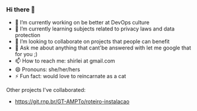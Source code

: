 ### Hi there 👋

- 🔭 I’m currently working on be better at DevOps culture
- 🌱 I’m currently learning subjects related to privacy laws and data protection
- 👯 I’m looking to collaborate on projects that people can benefit
- 💬 Ask me about anything that cant'be answered with let me google that for you ;)
- 📫 How to reach me: shirlei at gmail.com
- 😄 Pronouns: she/her/hers
- ⚡ Fun fact: would love to reincarnate as a cat

Other projects I've collaborated:

- https://git.rnp.br/GT-AMPTo/roteiro-instalacao
